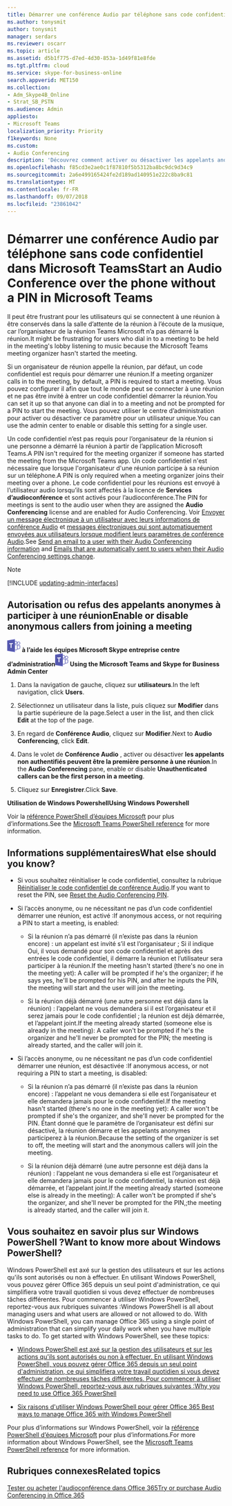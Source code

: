 ```yaml
---
title: Démarrer une conférence Audio par téléphone sans code confidentiel dans Microsoft Teams
ms.author: tonysmit
author: tonysmit
manager: serdars
ms.reviewer: oscarr
ms.topic: article
ms.assetid: d5b1f775-d7ed-4d30-853a-1d49f81e8fde
ms.tgt.pltfrm: cloud
ms.service: skype-for-business-online
search.appverid: MET150
ms.collection:
- Adm_Skype4B_Online
- Strat_SB_PSTN
ms.audience: Admin
appliesto:
- Microsoft Teams
localization_priority: Priority
f1keywords: None
ms.custom:
- Audio Conferencing
description: 'Découvrez comment activer ou désactiver les appelants anonymes de rejoindre une réunion à partir du centre d’administration équipes. '
ms.openlocfilehash: f85cd3e2ae0c1f87810f5b5312ba8bc9dc9d34c9
ms.sourcegitcommit: 2a6e499165424fe2d189ad140951e222c8ba9c81
ms.translationtype: MT
ms.contentlocale: fr-FR
ms.lasthandoff: 09/07/2018
ms.locfileid: "23861042"
---
```

# <a name="start-an-audio-conference-over-the-phone-without-a-pin-in-microsoft-teams"></a><span data-ttu-id="4c687-103">Démarrer une conférence Audio par téléphone sans code confidentiel dans Microsoft Teams</span><span class="sxs-lookup"><span data-stu-id="4c687-103">Start an Audio Conference over the phone without a PIN in Microsoft Teams</span></span>

<span data-ttu-id="4c687-104">Il peut être frustrant pour les utilisateurs qui se connectent à une réunion à être conservés dans la salle d’attente de la réunion à l’écoute de la musique, car l’organisateur de la réunion Teams Microsoft n’a pas démarré la réunion.</span><span class="sxs-lookup"><span data-stu-id="4c687-104">It might be frustrating for users who dial in to a meeting to be held in the meeting's lobby listening to music because the Microsoft Teams meeting organizer hasn't started the meeting.</span></span> 
  
<span data-ttu-id="4c687-105">Si un organisateur de réunion appelle la réunion, par défaut, un code confidentiel est requis pour démarrer une réunion.</span><span class="sxs-lookup"><span data-stu-id="4c687-105">If a meeting organizer calls in to the meeting, by default, a PIN is required to start a meeting.</span></span> <span data-ttu-id="4c687-106">Vous pouvez configurer il afin que tout le monde peut se connecter à une réunion et ne pas être invité à entrer un code confidentiel démarrer la réunion.</span><span class="sxs-lookup"><span data-stu-id="4c687-106">You can set it up so that anyone can dial in to a meeting and not be prompted for a PIN to start the meeting.</span></span> <span data-ttu-id="4c687-107">Vous pouvez utiliser le centre d’administration pour activer ou désactiver ce paramètre pour un utilisateur unique.</span><span class="sxs-lookup"><span data-stu-id="4c687-107">You can use the admin center to enable or disable this setting for a single user.</span></span>
  
<span data-ttu-id="4c687-108">Un code confidentiel n’est pas requis pour l’organisateur de la réunion si une personne a démarré la réunion à partir de l’application Microsoft Teams.</span><span class="sxs-lookup"><span data-stu-id="4c687-108">A PIN isn't required for the meeting organizer if someone has started the meeting from the Microsoft Teams app.</span></span> <span data-ttu-id="4c687-109">Un code confidentiel n'est nécessaire que lorsque l'organisateur d'une réunion participe à sa réunion sur un téléphone.</span><span class="sxs-lookup"><span data-stu-id="4c687-109">A PIN is only required when a meeting organizer joins their meeting over a phone.</span></span> <span data-ttu-id="4c687-110">Le code confidentiel pour les réunions est envoyé à l’utilisateur audio lorsqu’ils sont affectés à la licence de **Services d’audioconférence** et sont activés pour l’audioconférence.</span><span class="sxs-lookup"><span data-stu-id="4c687-110">The PIN for meetings is sent to the audio user when they are assigned the **Audio Conferencing** license and are enabled for Audio Conferencing.</span></span> <span data-ttu-id="4c687-111">Voir [Envoyer un message électronique à un utilisateur avec leurs informations de conférence Audio](send-an-email-to-a-user-with-their-dial-in-information-in-teams.md) et [messages électroniques qui sont automatiquement envoyées aux utilisateurs lorsque modifient leurs paramètres de conférence Audio](emails-sent-to-users-when-their-settings-change-in-teams.md).</span><span class="sxs-lookup"><span data-stu-id="4c687-111">See [Send an email to a user with their Audio Conferencing information](send-an-email-to-a-user-with-their-dial-in-information-in-teams.md) and [Emails that are automatically sent to users when their Audio Conferencing settings change](emails-sent-to-users-when-their-settings-change-in-teams.md).</span></span>

> [!NOTE]
> [!INCLUDE [updating-admin-interfaces](includes/updating-admin-interfaces.md)]
  
## <a name="enable-or-disable-anonymous-callers-from-joining-a-meeting"></a><span data-ttu-id="4c687-112">Autorisation ou refus des appelants anonymes à participer à une réunion</span><span class="sxs-lookup"><span data-stu-id="4c687-112">Enable or disable anonymous callers from joining a meeting</span></span>

<span data-ttu-id="4c687-113">![les équipes-logo-30x30.png](media/teams-logo-30x30.png) **à l’aide les équipes Microsoft Skype entreprise centre d’administration**</span><span class="sxs-lookup"><span data-stu-id="4c687-113">![teams-logo-30x30.png](media/teams-logo-30x30.png) **Using the Microsoft Teams and Skype for Business Admin Center**</span></span>

1. <span data-ttu-id="4c687-114">Dans la navigation de gauche, cliquez sur **utilisateurs**.</span><span class="sxs-lookup"><span data-stu-id="4c687-114">In the left navigation, click **Users**.</span></span> 

2. <span data-ttu-id="4c687-115">Sélectionnez un utilisateur dans la liste, puis cliquez sur **Modifier** dans la partie supérieure de la page.</span><span class="sxs-lookup"><span data-stu-id="4c687-115">Select a user in the list, and then click **Edit** at the top of the page.</span></span> 

3. <span data-ttu-id="4c687-116">En regard de **Conférence Audio**, cliquez sur **Modifier**.</span><span class="sxs-lookup"><span data-stu-id="4c687-116">Next to **Audio Conferencing**, click **Edit**.</span></span>

4. <span data-ttu-id="4c687-117">Dans le volet de **Conférence Audio** , activer ou désactiver **les appelants non authentifiés peuvent être la première personne à une réunion**.</span><span class="sxs-lookup"><span data-stu-id="4c687-117">In the **Audio Conferencing** pane, enable or disable **Unauthenticated callers can be the first person in a meeting**.</span></span>
    
4. <span data-ttu-id="4c687-118">Cliquez sur **Enregistrer**.</span><span class="sxs-lookup"><span data-stu-id="4c687-118">Click **Save**.</span></span> 

<span data-ttu-id="4c687-119">**Utilisation de Windows Powershell**</span><span class="sxs-lookup"><span data-stu-id="4c687-119">**Using Windows Powershell**</span></span>
  
<span data-ttu-id="4c687-120">Voir la [référence PowerShell d’équipes Microsoft](https://docs.microsoft.com/powershell/module/teams/?view=teams-ps) pour plus d’informations.</span><span class="sxs-lookup"><span data-stu-id="4c687-120">See the [Microsoft Teams PowerShell reference](https://docs.microsoft.com/powershell/module/teams/?view=teams-ps) for more information.</span></span>

## <a name="what-else-should-you-know"></a><span data-ttu-id="4c687-121">Informations supplémentaires</span><span class="sxs-lookup"><span data-stu-id="4c687-121">What else should you know?</span></span>

- <span data-ttu-id="4c687-122">Si vous souhaitez réinitialiser le code confidentiel, consultez la rubrique [Réinitialiser le code confidentiel de conférence Audio](reset-the-audio-conferencing-pin-in-teams.md).</span><span class="sxs-lookup"><span data-stu-id="4c687-122">If you want to reset the PIN, see [Reset the Audio Conferencing PIN](reset-the-audio-conferencing-pin-in-teams.md).</span></span>
    
- <span data-ttu-id="4c687-123">Si l’accès anonyme, ou ne nécessitant ne pas d’un code confidentiel démarrer une réunion, est activé :</span><span class="sxs-lookup"><span data-stu-id="4c687-123">If anonymous access, or not requiring a PIN to start a meeting, is enabled:</span></span>
    
  - <span data-ttu-id="4c687-124">Si la réunion n’a pas démarré (il n’existe pas dans la réunion encore) : un appelant est invité s’il est l’organisateur ; Si il indique Oui, il vous demandé pour son code confidentiel et après des entrées le code confidentiel, il démarre la réunion et l’utilisateur sera participer à la réunion.</span><span class="sxs-lookup"><span data-stu-id="4c687-124">If the meeting hasn't started (there's no one in the meeting yet): A caller will be prompted if he's the organizer; if he says yes, he'll be prompted for his PIN, and after he inputs the PIN, the meeting will start and the user will join the meeting.</span></span>
    
  - <span data-ttu-id="4c687-125">Si la réunion déjà démarré (une autre personne est déjà dans la réunion) : l’appelant ne vous demandera si il est l’organisateur et il serez jamais pour le code confidentiel ; la réunion est déjà démarrée, et l’appelant joint.</span><span class="sxs-lookup"><span data-stu-id="4c687-125">If the meeting already started (someone else is already in the meeting): A caller won't be prompted if he's the organizer and he'll never be prompted for the PIN; the meeting is already started, and the caller will join it.</span></span>
    
- <span data-ttu-id="4c687-126">Si l’accès anonyme, ou ne nécessitant ne pas d’un code confidentiel démarrer une réunion, est désactivée :</span><span class="sxs-lookup"><span data-stu-id="4c687-126">If anonymous access, or not requiring a PIN to start a meeting, is disabled:</span></span>
    
  - <span data-ttu-id="4c687-127">Si la réunion n’a pas démarré (il n’existe pas dans la réunion encore) : l’appelant ne vous demandera si elle est l’organisateur et elle demandera jamais pour le code confidentiel.</span><span class="sxs-lookup"><span data-stu-id="4c687-127">If the meeting hasn't started (there's no one in the meeting yet): A caller won't be prompted if she's the organizer, and she'll never be prompted for the PIN.</span></span> <span data-ttu-id="4c687-128">Étant donné que le paramètre de l’organisateur est défini sur désactivé, la réunion démarre et les appelants anonymes participerez à la réunion.</span><span class="sxs-lookup"><span data-stu-id="4c687-128">Because the setting of the organizer is set to off, the meeting will start and the anonymous callers will join the meeting.</span></span>
    
  - <span data-ttu-id="4c687-129">Si la réunion déjà démarré (une autre personne est déjà dans la réunion) : l’appelant ne vous demandera si elle est l’organisateur et elle demandera jamais pour le code confidentiel, la réunion est déjà démarrée, et l’appelant joint.</span><span class="sxs-lookup"><span data-stu-id="4c687-129">If the meeting already started (someone else is already in the meeting): A caller won't be prompted if she's the organizer, and she'll never be prompted for the PIN,;the meeting is already started, and the caller will join it.</span></span>
    
## <a name="want-to-know-more-about-windows-powershell"></a><span data-ttu-id="4c687-130">Vous souhaitez en savoir plus sur Windows PowerShell ?</span><span class="sxs-lookup"><span data-stu-id="4c687-130">Want to know more about Windows PowerShell?</span></span>

<span data-ttu-id="4c687-p104">Windows PowerShell est axé sur la gestion des utilisateurs et sur les actions qu'ils sont autorisés ou non à effectuer. En utilisant Windows PowerShell, vous pouvez gérer Office 365 depuis un seul point d'administration, ce qui simplifiera votre travail quotidien si vous devez effectuer de nombreuses tâches différentes. Pour commencer à utiliser Windows PowerShell, reportez-vous aux rubriques suivantes :</span><span class="sxs-lookup"><span data-stu-id="4c687-p104">Windows PowerShell is all about managing users and what users are allowed or not allowed to do. With Windows PowerShell, you can manage Office 365 using a single point of administration that can simplify your daily work when you have multiple tasks to do. To get started with Windows PowerShell, see these topics:</span></span>
    
  - [<span data-ttu-id="4c687-134">Windows PowerShell est axé sur la gestion des utilisateurs et sur les actions qu'ils sont autorisés ou non à effectuer. En utilisant Windows PowerShell, vous pouvez gérer Office 365 depuis un seul point d'administration, ce qui simplifiera votre travail quotidien si vous devez effectuer de nombreuses tâches différentes. Pour commencer à utiliser Windows PowerShell, reportez-vous aux rubriques suivantes :</span><span class="sxs-lookup"><span data-stu-id="4c687-134">Why you need to use Office 365 PowerShell</span></span>](https://go.microsoft.com/fwlink/?LinkId=525041)
    
  - [<span data-ttu-id="4c687-135">Six raisons d'utiliser Windows PowerShell pour gérer Office 365 </span><span class="sxs-lookup"><span data-stu-id="4c687-135">Best ways to manage Office 365 with Windows PowerShell</span></span>](https://go.microsoft.com/fwlink/?LinkId=525142)
    
<span data-ttu-id="4c687-136">Pour plus d’informations sur Windows PowerShell, voir la [référence PowerShell d’équipes Microsoft](https://docs.microsoft.com/powershell/module/teams/?view=teams-ps) pour plus d’informations.</span><span class="sxs-lookup"><span data-stu-id="4c687-136">For more information about Windows PowerShell, see the [Microsoft Teams PowerShell reference](https://docs.microsoft.com/powershell/module/teams/?view=teams-ps) for more information.</span></span>
  
## <a name="related-topics"></a><span data-ttu-id="4c687-137">Rubriques connexes</span><span class="sxs-lookup"><span data-stu-id="4c687-137">Related topics</span></span>

[<span data-ttu-id="4c687-138">Tester ou acheter l'audioconférence dans Office 365</span><span class="sxs-lookup"><span data-stu-id="4c687-138">Try or purchase Audio Conferencing in Office 365</span></span>](/SkypeForBusiness/audio-conferencing-in-office-365/try-or-purchase-audio-conferencing-in-office-365)
